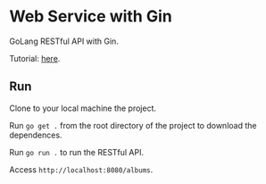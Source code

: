 # Web Service with Gin

GoLang RESTful API with Gin.

Tutorial: [here](https://golang.org/doc/tutorial/web-service-gin).

## Run

Clone to your local machine the project.

Run `go get .` from the root directory of the project to download the dependences.

Run `go run .` to run the RESTful API.

Access `http://localhost:8080/albums`.